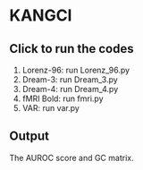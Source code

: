 # KANGCI

## Click to run the codes
1. Lorenz-96: run Lorenz_96.py  
2. Dream-3: run Dream_3.py
3. Dream-4: run Dream_4.py
4. fMRI Bold: run fmri.py
5. VAR: run var.py

## Output
The AUROC score and GC matrix.

